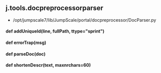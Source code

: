 ## j.tools.docpreprocessorparser

- /opt/jumpscale7/lib/JumpScale/portal/docpreprocessor/DocParser.py

#### def addUniqueId(line, fullPath, ttype="sprint") 

    

#### def errorTrap(msg) 

    

#### def parseDoc(doc) 

    

#### def shortenDescr(text, maxnrchars=60) 

    

